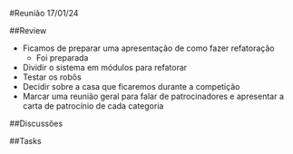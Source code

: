 #Reunião 17/01/24

##Review

- Ficamos de preparar uma apresentação de como fazer refatoração
    - Foi preparada
- Dividir o sistema em módulos para refatorar
- Testar os robôs
- Decidir sobre a casa que ficaremos durante a competição
- Marcar uma reunião geral para falar de patrocinadores e apresentar a carta de patrocínio de cada categoria

##Discussões


##Tasks
